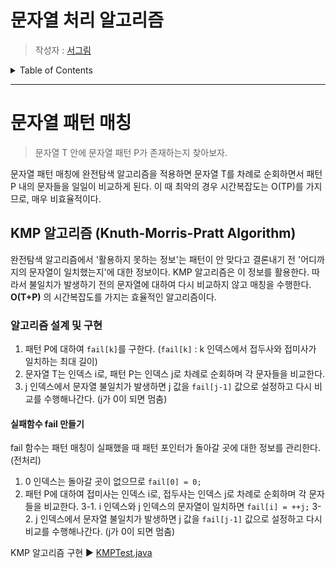 # 문자열 처리 알고리즘

> 작성자 : [서그림](https://github.com/Seogeurim)

<details>
<summary>Table of Contents</summary>

- [KMP 알고리즘 (Knuth-Morris-Pratt Algorithm)](#KMP-알고리즘-knuth-morris-pratt-algorithm)

</details>

---

# 문자열 패턴 매칭

> 문자열 T 안에 문자열 패턴 P가 존재하는지 찾아보자.

문자열 패턴 매칭에 완전탐색 알고리즘을 적용하면 문자열 T를 차례로 순회하면서 패턴 P 내의 문자들을 일일이 비교하게 된다. 이 때 최악의 경우 시간복잡도는 O(TP)를 가지므로, 매우 비효율적이다.

## KMP 알고리즘 (Knuth-Morris-Pratt Algorithm)

완전탐색 알고리즘에서 '활용하지 못하는 정보'는 패턴이 안 맞다고 결론내기 전 '어디까지의 문자열이 일치했는지'에 대한 정보이다. KMP 알고리즘은 이 정보를 활용한다. 따라서 불일치가 발생하기 전의 문자열에 대하여 다시 비교하지 않고 매칭을 수행한다. **O(T+P)** 의 시간복잡도를 가지는 효율적인 알고리즘이다.

### 알고리즘 설계 및 구현

1. 패턴 P에 대하여 `fail[k]`를 구한다. (`fail[k]` : k 인덱스에서 접두사와 접미사가 일치하는 최대 길이)
2. 문자열 T는 인덱스 i로, 패턴 P는 인덱스 j로 차례로 순회하며 각 문자들을 비교한다.
3. j 인덱스에서 문자열 불일치가 발생하면 j 값을 `fail[j-1]` 값으로 설정하고 다시 비교를 수행해나간다. (j가 0이 되면 멈춤)

#### 실패함수 fail 만들기

fail 함수는 패턴 매칭이 실패했을 때 패턴 포인터가 돌아갈 곳에 대한 정보를 관리한다. (전처리)

1. 0 인덱스는 돌아갈 곳이 없으므로 `fail[0] = 0;`
2. 패턴 P에 대하여 접미사는 인덱스 i로, 접두사는 인덱스 j로 차례로 순회하며 각 문자들을 비교한다.
3-1. i 인덱스와 j 인덱스의 문자열이 일치하면 `fail[i] = ++j;`
3-2. j 인덱스에서 문자열 불일치가 발생하면 j 값을 `fail[j-1]` 값으로 설정하고 다시 비교를 수행해나간다. (j가 0이 되면 멈춤)

KMP 알고리즘 구현 ▶️ [KMPTest.java](./code/KMPTest.java)

